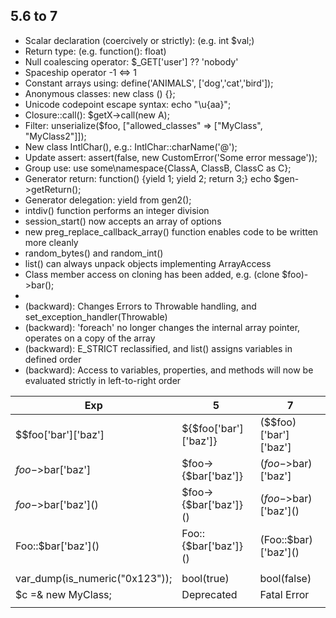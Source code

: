 ## 5.6 to 7
- Scalar declaration (coercively or strictly): (e.g. int $val;)
- Return type: (e.g. function(): float)
- Null coalescing operator: $_GET['user'] ?? 'nobody'
- Spaceship operator -1 <=> 1
- Constant arrays using: define('ANIMALS', ['dog','cat','bird']);
- Anonymous classes: new class () {};
- Unicode codepoint escape syntax: echo "\u{aa}";
- Closure::call(): $getX->call(new A);
- Filter: unserialize($foo, ["allowed_classes" => ["MyClass", "MyClass2"]]);
- New class IntlChar(), e.g.: IntlChar::charName('@');
- Update assert: assert(false, new CustomError('Some error message'));
- Group use: use some\namespace\{ClassA, ClassB, ClassC as C};
- Generator return: function() {yield 1; yield 2; return 3;} echo $gen->getReturn();
- Generator delegation: yield from gen2();
- intdiv() function performs an integer division
- session_start() now accepts an array of options
- new preg_replace_callback_array() function enables code to be written more cleanly
- random_bytes() and random_int()
- list() can always unpack objects implementing ArrayAccess
- Class member access on cloning has been added, e.g. (clone $foo)->bar();
- 
- (backward): Changes Errors to Throwable handling, and set_exception_handler(Throwable) 
- (backward): 'foreach' no longer changes the internal array pointer, operates on a copy of the array
- (backward): E_STRICT reclassified, and list() assigns variables in defined order 
- (backward): Access to variables, properties, and methods will now be evaluated strictly in left-to-right order  

| Exp | 5 | 7 | 
| --- | --- | --- |
| $$foo\['bar'\]\['baz'\] | 	${$foo\['bar'\]\['baz'\]} |	($$foo)\['bar'\]\['baz'\]  |
| $foo->$bar\['baz'\] |	    $foo->{$bar\['baz'\]} | 	($foo->$bar)\['baz'\]  |
| $foo->$bar\['baz'\]() | 	$foo->{$bar\['baz'\]}() |	($foo->$bar)\['baz'\]() | 
| Foo::$bar\['baz'\]() |    Foo::{$bar\['baz'\]}() | 	(Foo::$bar)\['baz'\]()  |
| | | |
| var_dump(is_numeric("0x123")); | bool(true) | bool(false) |
| $c =& new MyClass; | Deprecated | Fatal Error |
| <script language="php"> | | (removed) |
| echo yield -1; | echo (yield) - 1; | echo yield (-1); |
| yield $foo or die; | yield ($foo or die); | (yield $foo) or die; |
| | JSON | JSOND |

## 5.5 to 5.6
- Constant expressions: Possible to provide a scalar expression involving numeric and string literals and/or constants
```
const TWO = ONE * 2;
class C {
    const THREE = TWO + 1;
```
- (backward): Array keys won't be overwritten [1=>'c','a','b'] give ['c','a','b']
